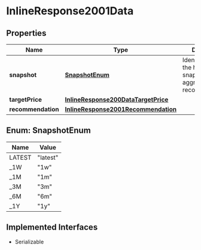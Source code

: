 

# InlineResponse2001Data


## Properties

Name | Type | Description | Notes
------------ | ------------- | ------------- | -------------
**snapshot** | [**SnapshotEnum**](#SnapshotEnum) | Identification of the historic snapshot for aggregated recommendations. |  [optional]
**targetPrice** | [**InlineResponse200DataTargetPrice**](InlineResponse200DataTargetPrice.md) |  |  [optional]
**recommendation** | [**InlineResponse2001Recommendation**](InlineResponse2001Recommendation.md) |  |  [optional]



## Enum: SnapshotEnum

Name | Value
---- | -----
LATEST | &quot;latest&quot;
_1W | &quot;1w&quot;
_1M | &quot;1m&quot;
_3M | &quot;3m&quot;
_6M | &quot;6m&quot;
_1Y | &quot;1y&quot;


## Implemented Interfaces

* Serializable


